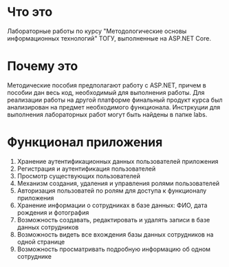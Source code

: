 # Что это
Лабораторные работы по курсу "Методологические основы информационных технологий" ТОГУ, выполненные на ASP.NET Core.
# Почему это
Методические пособия предполагают работу с ASP.NET, причем в пособии дан весь код, необходимый для выполнения работы. Для реализации работы на другой платформе финальный продукт курса был анализирован на предмет необходимого функционала. Инстркуции для выполнения лабораторных работ могут быть найдены в папке labs.
# Функционал приложения
1.	Хранение аутентификационных данных пользователей приложения
2.	Регистрация и аутентификация пользователей
3.	Просмотр существующих пользователей
4.	Механизм создания, удаления и управления ролями пользователей
5.	Авторизация пользоватей по ролям для доступа к функционалу приложения
6.	Хранение информации о сотрудниках в базе данных: ФИО, дата рождения и фотография
7.	Возможность создавать, редактировать и удалять записи в базе данных сотрудников
8.	Возможность видеть все вхождения базы данных сотрудников на одной странице
9.	Возможность просматривать подробную информацию об одном сотруднике
